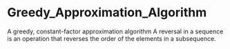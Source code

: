 # Greedy_Approximation_Algorithm
A greedy, constant-factor approximation algorithm A reversal in a sequence is an operation that reverses the order of the elements in a subsequence.
